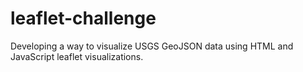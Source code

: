 # leaflet-challenge
Developing a way to visualize USGS GeoJSON data using HTML and JavaScript leaflet visualizations.
